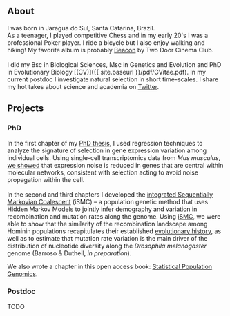 ## About
I was born in Jaragua do Sul, Santa Catarina, Brazil.
<br>
As a teenager, I played competitive Chess and in my early 20's I was a professional Poker player.
I ride a bicycle but I also enjoy walking and hiking!
My favorite album is probably [Beacon](https://open.spotify.com/album/3Mdzwty8ag5QyAYLxThypm?si=pMxZbAt7SGejBGPalS8h7g) by Two Door Cinema Club.
<br><br>
I did my Bsc in Biological Sciences, Msc in Genetics and Evolution and PhD in Evolutionary Biology [(CV)]({{ site.baseurl }}/pdf/CVitae.pdf).
In my current postdoc I investigate natural selection in short time-scales. 
I share my hot takes about science and academia on [Twitter](https://twitter.com/gv_barroso).

## Projects

### PhD
In the first chapter of my [PhD thesis][phd], I used regression techniques to analyze the signature of selection in gene expression variation among individual cells. Using single-cell transcriptomics data from _Mus musculus_, [we showed](https://www.genetics.org/content/208/1/173) that expression noise is reduced in genes that are central within molecular networks, consistent with selection acting to avoid noise propagation within the cell.
<br><br>
In the second and third chapters I developed the [integrated Sequentially Markovian Coalescent][ismc] (iSMC) – a population genetic method that uses Hidden Markov Models to jointly infer demography and variation in recombination and mutation rates along the genome. Using [iSMC][ismc], we were able to show that the similarity of the recombination landscape among Hominin populations recapitulates their established [evolutionary history](https://journals.plos.org/plosgenetics/article?id=10.1371/journal.pgen.1008449), as well as to estimate that mutation rate variation is the main driver of the distribution of nucleotide diversity along the _Drosophila melanogaster_ genome (Barroso & Dutheil, _in preparation_).

We also wrote a chapter in this open access book: [Statistical Population Genomics](https://link.springer.com/book/10.1007/978-1-0716-0199-0).

### Postdoc
TODO


[phd]: https://macau.uni-kiel.de/servlets/MCRFileNodeServlet/dissertation_derivate_00008280/Diss_GVB_Thesis.pdf
[ismc]: https://github.com/gvbarroso/iSMC
[tides]: https://github.com/gvbarroso/ABCDFE